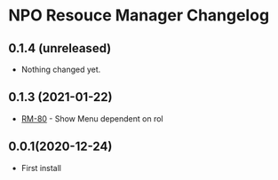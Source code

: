 NPO Resouce Manager Changelog 
=============================

0.1.4 (unreleased)
------------------

- Nothing changed yet.

0.1.3 (2021-01-22)
------------------

- [RM-80](https://aesset.atlassian.net/browse/RM-80) - Show Menu dependent on rol

0.0.1(2020-12-24)
----------------

- First install